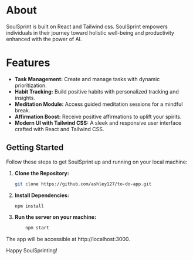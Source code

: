# About
SoulSprint is built on React and Tailwind css. SoulSprint empowers individuals in their journey toward holistic well-being and productivity enhanced with the power of AI. 

# Features
- **Task Management:** Create and manage tasks with dynamic prioritization.
- **Habit Tracking:** Build positive habits with personalized tracking and insights.
- **Meditation Module:** Access guided meditation sessions for a mindful break.
- **Affirmation Boost:** Receive positive affirmations to uplift your spirits.
- **Modern UI with Tailwind CSS:** A sleek and responsive user interface crafted with React and Tailwind CSS.

## Getting Started

Follow these steps to get SoulSprint up and running on your local machine:

1. **Clone the Repository:**
   ```bash
   git clone https://github.com/ashley127/to-do-app.git 
2. **Install Dependencies:**
    ```bash
    npm install
3. **Run the server on your machine:**
    ```bash
        npm start

The app will be accessible at http://localhost:3000.


Happy SoulSprinting!
